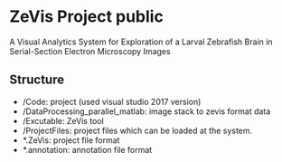 # ZeVis Project public
 A Visual Analytics System for Exploration of a Larval Zebrafish Brain in Serial-Section Electron Microscopy Images

Structure
-----------
- /Code: project (used visual studio 2017 version)
- /DataProcessing_parallel_matlab: image stack to zevis format data
- /Excutable: ZeVis tool
- /ProjectFiles: project files which can be loaded at the system.
- *.ZeVis: project file format
- *.annotation: annotation file format
